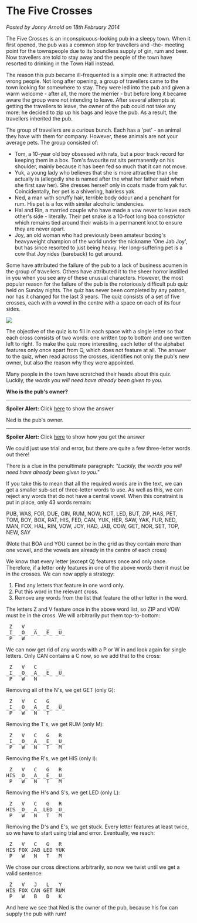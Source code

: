 # The Five Crosses
<!--- puzzle -->
*Posted by Jonny Arnold on 18th February 2014*

The Five Crosses is an inconspicuous-looking pub in a sleepy town. When it first opened, the pub was a common stop for travellers and -the- meeting point for the townspeople due to its boundless supply of gin, rum and beer. Now travellers are told to stay away and the people of the town have resorted to drinking in the Town Hall instead.

The reason this pub became ill-frequented is a simple one: it attracted the wrong people. Not long after opening, a group of travellers came to the town looking for somewhere to stay. They were led into the pub and given a warm welcome - after all, the more the merrier - but before long it became aware the group were not intending to leave. After several attempts at getting the travellers to leave, the owner of the pub could not take any more; he decided to zip up his bags and leave the pub. As a result, the travellers inherited the pub.

The group of travellers are a curious bunch. Each has a 'pet' - an animal they have with them for company. However, these animals are not your average pets. The group consisted of:

- Tom, a 10-year old boy obsessed with rats, but a poor track record for keeping them in a box. Tom's favourite rat sits permanently on his shoulder, mainly because it has been fed so much that it can not move.
- Yuk, a young lady who believes that she is more attractive than she actually is (allegedly she is named after the what her father said when she first saw her). She dresses herself only in coats made from yak fur. Coincidentally, her pet is a shivering, hairless yak.
- Ned, a man with scruffy hair, terrible body odour and a penchant for rum. His pet is a fox with similar alcoholic tendencies.
- Hal and Rin, a married couple who have made a vow never to leave each other's side - literally. Their pet snake is a 10-foot long boa constrictor which remains tied around their waists in a permanent knot to ensure they are never apart.
- Joy, an old woman who had previously been amateur boxing's heavyweight champion of the world under the nickname 'One Jab Joy', but has since resorted to just being heavy. Her long-suffering pet is a cow that Joy rides (bareback) to get around.

Some have attributed the failure of the pub to a lack of business acumen in the group of travellers. Others have attributed it to the sheer horror instilled in you when you see any of these unusual characters. However, the most popular reason for the failure of the pub is the notoriously difficult pub quiz held on Sunday nights. The quiz has never been completed by any patron, nor has it changed for the last 3 years. The quiz consists of a set of five crosses, each with a vowel in the centre with a space on each of its four sides.

![](/posts/img/the-five-crosses.png)

The objective of the quiz is to fill in each space with a single letter so that each cross consists of two words: one written top to bottom and one written left to right. To make the quiz more interesting, each letter of the alphabet features only once apart from Q, which does not feature at all. The answer to the quiz, when read across the crosses, identifies not only the pub's new owner, but also the reason why they were appointed. 

Many people in the town have scratched their heads about this quiz. Luckily, *the words you will need have already been given to you.*

**Who is the pub's owner?**

---

**Spoiler Alert:** Click <a href='javascript:toggle("answer")'>here</a> to show the answer

<div class="spoiler" id="answer">
  Ned is the pub's owner.
</div>

---

**Spoiler Alert:** Click <a href='javascript:toggle("method")'>here</a> to show how you get the answer

<div class="spoiler" id="method">

  <p>We could just use trial and error, but there are quite a few three-letter words out there!</p>

  <p>There is a clue in the penultimate paragraph: <i>"Luckily, the words you will need have already been given to you."</i></p>

  <p>If you take this to mean that all the required words are in the text, we can get a smaller sub-set of three-letter words to use. As well as this, we can reject any words that do not have a central vowel. When this constraint is put in place, only 43 words remain:</p>

  <p>PUB, WAS, FOR, DUE, GIN, RUM, NOW, NOT, LED, BUT, ZIP, HAS, PET, TOM, BOY, BOX, RAT, HIS, FED, CAN, YUK, HER, SAW, YAK, FUR, NED, MAN, FOX, HAL, RIN, VOW, JOY, HAD, JAB, COW, GET, NOR, SET, TOP, NEW, SAY</p>
  
  <p>(Note that BOA and YOU cannot be in the grid as they contain more than one vowel, and the vowels are already in the centre of each cross)</p>

  <p>We know that every letter (except Q) features once and only once. Therefore, if a letter only features in one of the above words then it must be in the crosses. We can now apply a strategy:

  <ol>
    <li>Find any letters that feature in one word only.</li>
    <li>Put this word in the relevant cross.</li>
    <li>Remove any words from the list that feature the other letter in the word.</li>
  </ol>

  <p>The letters Z and V feature once in the above word list, so ZIP and VOW must be in the cross. We will arbitrarily put them top-to-bottom:</p>

<pre>
 Z   V   _   _   _
_I_ _O_ _A_ _E_ _U_
 P   W   _   _   _
</pre>

  We can now get rid of any words with a P or W in and look again for single letters. Only CAN contains a C now, so we add that to the cross:

<pre>
 Z   V   C   _   _
_I_ _O_ _A_ _E_ _U_
 P   W   N   _   _
</pre>

  Removing all of the N's, we get GET (only G):

<pre>
 Z   V   C   G   _
_I_ _O_ _A_ _E_ _U_
 P   W   N   T   _
</pre>

  Removing the T's, we get RUM (only M):

<pre>
 Z   V   C   G   R
_I_ _O_ _A_ _E_ _U_
 P   W   N   T   M
</pre>

  Removing the R's, we get HIS (only I):

<pre>
 Z   V   C   G   R
HIS _O_ _A_ _E_ _U_
 P   W   N   T   M
</pre>

  Removing the H's and S's, we get LED (only L):

<pre>
 Z   V   C   G   R
HIS _O_ _A_ LED _U_
 P   W   N   T   M
</pre>

  Removing the D's and E's, we get stuck. Every letter features at least twice, so we have to start using trial and error. Eventually, we reach:

<pre>
 Z   V   C   G   R
HIS FOX JAB LED YUK
 P   W   N   T   M
</pre>

  We chose our cross directions arbitrarily, so now we twist until we get a valid sentence:

<pre>
 Z   V   J   L   Y
HIS FOX CAN GET RUM
 P   W   B   D   K
</pre>
   
  And here we see that Ned is the owner of the pub, because his fox can supply the pub with rum!

</div>
